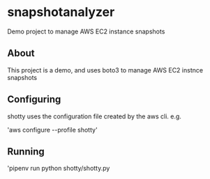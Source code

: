 # snapshotanalyzer

Demo project to manage AWS EC2 instance snapshots

## About

This project is a demo, and uses boto3 to manage AWS EC2 instnce snapshots

## Configuring

shotty uses the configuration file created by the aws cli. e.g.

'aws configure --profile shotty'

## Running

'pipenv run python shotty/shotty.py
